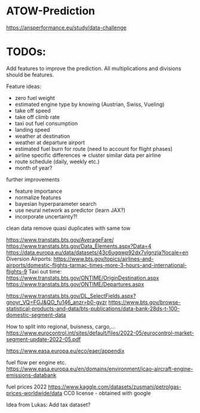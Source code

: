# ATOW-Prediction
https://ansperformance.eu/study/data-challenge


# TODOs:
Add features to improve the prediction.
All multiplications and divisions should be features.

Feature ideas:
- zero fuel weight
- estimated engine type by knowing (Austrian, Swiss, Vueling)
- take off speed
- take off climb rate
- taxi out fuel consumption
- landing speed
- weather at destination
- weather at departure airport
- estimated fuel burn for route (need to account for flight phases)
- airline specific differences => cluster similar data per airline
- route schedule (daily, weekly etc.)
- month of year?

further improvements
- feature importance
- normalize features
- bayesian hyperparameter search
- use neural network as predictor (learn JAX?) 
- incorporate uncertainty?!


clean data remove quasi duplicates with same tow

https://www.transtats.bts.gov/AverageFare/
https://www.transtats.bts.gov/Data_Elements.aspx?Data=4
https://data.europa.eu/data/datasets/43c6ugqwp92dx7vlgnzja?locale=en
Diversion Airports: https://www.bts.gov/topics/airlines-and-airports/domestic-flights-tarmac-times-more-3-hours-and-international-flights-9 
Taxi out time: https://www.transtats.bts.gov/ONTIME/OriginDestination.aspx
https://www.transtats.bts.gov/ONTIME/Departures.aspx

https://www.transtats.bts.gov/DL_SelectFields.aspx?gnoyr_VQ=FGJ&QO_fu146_anzr=b0-gvzr
https://www.bts.gov/browse-statistical-products-and-data/bts-publications/data-bank-28ds-t-100-domestic-segment-data


How to split into regional, buisness, cargo,...
https://www.eurocontrol.int/sites/default/files/2022-05/eurocontrol-market-segment-update-2022-05.pdf

https://www.easa.europa.eu/eco/eaer/appendix

fuel flow per engine etc.
https://www.easa.europa.eu/en/domains/environment/icao-aircraft-engine-emissions-databank

fuel prices 2022
https://www.kaggle.com/datasets/zusmani/petrolgas-prices-worldwide/data
CC0 license - obtained with google


Idea from Lukas: Add tax dataset?